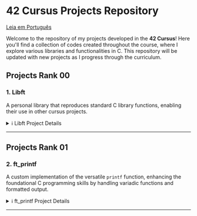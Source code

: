 # 42 Cursus Projects Repository

[Leia em Português](README.pt.md)

Welcome to the repository of my projects developed in the **42 Cursus**! Here you'll find a collection of codes created throughout the course, where I explore various libraries and functionalities in C. This repository will be updated with new projects as I progress through the curriculum.

## Projects Rank 00

### 1. Libft
   A personal library that reproduces standard C library functions, enabling their use in other cursus projects.

   <details>
     <summary>ℹ️ Libft Project Details</summary>

   - **Objective**: Create a personal library, `libft.a`, containing various general-use functions, such as string manipulation, conversion, and memory handling.
   - **Implemented Functions**:

     | Function        | File              | Description                                                             |
     |-----------------|-------------------|-------------------------------------------------------------------------|
     | `ft_isalpha`    | `ft_isalpha.c`    | Checks if the character is alphabetic                                   |
     | `ft_isdigit`    | `ft_isdigit.c`    | Checks if the character is a digit                                      |
     | `ft_isalnum`    | `ft_isalnum.c`    | Checks if the character is alphanumeric                                 |
     | `ft_isascii`    | `ft_isascii.c`    | Checks if the character is in the ASCII table                           |
     | `ft_isprint`    | `ft_isprint.c`    | Checks if it's a printable character                                    |
     | `ft_strlen`     | `ft_strlen.c`     | Calculates the length of a string                                       |
     | `ft_memset`     | `ft_memset.c`     | Fills the bytes of a memory block with a constant value                 |
     | `ft_bzero`      | `ft_bzero.c`      | Fills the bytes of a memory block with zero                             |
     | `ft_memcpy`     | `ft_memcpy.c`     | Copies a memory block                                                   |
     | `ft_memmove`    | `ft_memmove.c`    | Copies a memory block, handling overlaps                                |
     | `ft_strlcpy`    | `ft_strlcpy.c`    | Copies a string                                                         |
     | `ft_strlcat`    | `ft_strlcat.c`    | Concatenates two strings                                                |
     | `ft_toupper`    | `ft_toupper.c`    | Converts a character to uppercase                                       |
     | `ft_tolower`    | `ft_tolower.c`    | Converts a character to lowercase                                       |
     | `ft_strchr`     | `ft_strchr.c`     | Searches for the first occurrence of a character in a string            |
     | `ft_strrchr`    | `ft_strrchr.c`    | Searches for the last occurrence of a character in a string             |
     | `ft_strncmp`    | `ft_strncmp.c`    | Compares two strings                                                    |
     | `ft_memchr`     | `ft_memchr.c`     | Searches for a byte in a memory block                                   |
     | `ft_memcmp`     | `ft_memcmp.c`     | Compares two memory blocks                                              |
     | `ft_strnstr`    | `ft_strnstr.c`    | Searches for a substring within another string, limited by length       |
     | `ft_atoi`       | `ft_atoi.c`       | Converts a string to an integer                                         |
     | `ft_calloc`     | `ft_calloc.c`     | Allocates and initializes memory                                        |
     | `ft_strdup`     | `ft_strdup.c`     | Duplicates a string                                                     |    
     | `ft_substr`     | `ft_substr.c`     | Creates a substring from a string                                       |
     | `ft_strjoin`    | `ft_strjoin.c`    | Concatenates two strings into a new string                              |
     | `ft_strtrim`    | `ft_strtrim.c`    | Removes specific characters from the start and end of a string          |
     | `ft_split`      | `ft_split.c`      | Splits a string into substrings using a delimiter                       |
     | `ft_itoa`       | `ft_itoa.c`       | Converts an integer to a string                                         |
     | `ft_strmapi`    | `ft_strmapi.c`    | Applies a function to each character in a string, creating a new string |
     | `ft_striteri`   | `ft_striteri.c`   | Applies a function to each character in a string                        |
     | `ft_putchar_fd` | `ft_putchar_fd.c` | Writes a character to a file descriptor                                 |
     | `ft_putstr_fd`  | `ft_putstr_fd.c`  | Writes a string to a file descriptor                                    |
     | `ft_putendl_fd` | `ft_putendl_fd.c` | Writes a string followed by a newline to a file descriptor              |
     | `ft_putnbr_fd`  | `ft_putnbr_fd.c`  | Writes an integer to a file descriptor                                  |

   - **Bonus Functions**:

     | Function        | File              | Description                                                             |
     |-----------------|-------------------|-------------------------------------------------------------------------|
     | `ft_lstnew`     | `ft_lstnew.c`     | Creates a new list element                                              |
     | `ft_lstadd_front` | `ft_lstadd_front.c` | Adds an element to the beginning of the list                         |
     | `ft_lstsize`    | `ft_lstsize.c`    | Calculates the size of the list                                         |
     | `ft_lstlast`    | `ft_lstlast.c`    | Returns the last element of the list                                    |
     | `ft_lstadd_back`| `ft_lstadd_back.c`| Adds an element to the end of the list                                  |
     | `ft_lstdelone`  | `ft_lstdelone.c`  | Removes and frees a list element                                        |
     | `ft_lstclear`   | `ft_lstclear.c`   | Clears and frees all elements of the list                               |
     | `ft_lstiter`    | `ft_lstiter.c`    | Iterates over the list and applies a function to each element           |
     | `ft_lstmap`     | `ft_lstmap.c`     | Creates a new list by applying a function to each element               |

   - **Project Norms**:
      - All functions are implemented following the 42 norminette.
      - Dynamically allocated memory is freed correctly.
      - Includes a `Makefile` to compile the library with various rules for cleaning, compiling with bonus functions, etc.
      - The `libft.h` header contains declarations for all the functions implemented in the library, making it easier to use and maintain.

   - **Makefile**:
      - The `Makefile` automates the compilation process for the `libft` library. It includes several rules that streamline building and cleaning up the library files:
      
         - **Rules**:
           - `make` or `make all`: Compiles all `.c` files listed in the source files section of the `Makefile` and generates the static library `libft.a`. This library can be linked to other projects in the cursus to utilize the functions implemented.
           - `make clean`: Deletes all object files (`.o` files) generated during compilation. This rule is useful to clear intermediate files without removing the final `libft.a` library.
           - `make fclean`: Performs a full clean, deleting both object files and the `libft.a` library. This rule is typically used when you want to remove all compiled files and start the build process from scratch.
           - `make re`: This rule is a shortcut that runs `make fclean` followed by `make all`, effectively rebuilding the library from scratch.

         - **Bonus Rule**:
           - `make bonus`: Compiles additional bonus functions and includes them in the `libft.a` library. These bonus functions provide additional functionality, such as handling linked lists (`ft_lst*` functions), which are often required in other                   projects of the cursus.

         - **Variables**:
           - `CC`: Specifies the compiler, usually `gcc`.
           - `CFLAGS`: Contains compiler flags (e.g., `-Wall -Wextra -Werror`), ensuring the code is compiled with strict error and warning checks in line with 42's norms.

         - The `Makefile` ensures that only modified `.c` files are recompiled, improving efficiency in development and debugging. It follows standard `Makefile` conventions, making it easy for any developer familiar with `Makefiles` to use.

        - **Example Usage**:
           - Run `make` to compile the library.
           - Use `make clean` or `make fclean` to remove intermediate files and the library.
           - Run `make bonus` to include bonus functions if needed.

   - **libft.h File**:
      - The `libft.h` file is the main header for the `libft` library. It contains:
        
         - **Function Declarations**: All functions implemented in `libft` are declared here. This allows other files that include `libft.h` to use these functions without needing to redeclare them.
         
         - **Required Libraries**: It includes essential standard libraries such as `<stdlib.h>`, `<unistd.h>`, and `<string.h>`, ensuring that the functions have access to standard C definitions and functionalities.
         
         - **Type and Structure Definitions**: Contains type definitions and structures (such as `t_list`), used for linked list manipulation in the bonus functions. The `t_list` structure, for example, is utilized in `ft_lst*` functions and is                      defined with members like `content` (to hold the node’s content) and `next` (to point to the next node).

      - **Example of the t_list Structure**:
        
        ```c
        typedef struct s_list
        {
            void            *content;
            struct s_list   *next;
        } t_list;
        ```

      - **Purpose**: The `libft.h` serves as a central location for all function declarations and necessary includes for the `libft` library. Once compiled, other projects can simply include `libft.h` to access all functions and structures provided by             the library.

      - **Usage**: Any file that wants to use `libft` functions can include `libft.h` with `#include "libft.h"`, making the entire library accessible with a single include line.
        
   </details>

   ---

## Projects Rank 01

### 2. ft_printf  
A custom implementation of the versatile `printf` function, enhancing the foundational C programming skills by handling variadic functions and formatted output.

<details>
  <summary>ℹ️ ft_printf Project Details</summary>

- **Objective**: Develop a library, `libftprintf.a`, containing a custom version of the `printf` function, `ft_printf()`, to mimic the behavior of the standard C library function `printf`.

- **Implemented Features**:

  | Conversion   | Description                                                                                     |
  |--------------|-------------------------------------------------------------------------------------------------|
  | `%c`         | Prints a single character                                                                       |
  | `%s`         | Prints a string                                                                                 |
  | `%p`         | Prints a pointer address in hexadecimal format                                                  |
  | `%d`         | Prints a decimal (base 10) integer                                                              |
  | `%i`         | Prints an integer in base 10                                                                    |
  | `%u`         | Prints an unsigned decimal (base 10) number                                                     |
  | `%x`         | Prints a number in lowercase hexadecimal (base 16)                                              |
  | `%X`         | Prints a number in uppercase hexadecimal (base 16)                                              |
  | `%%`         | Prints a literal percent sign                                                                   |


- **Highlights**:
  - Utilizes variadic functions (`va_start`, `va_arg`, `va_end`) to handle a variable number of arguments.
  - Provides formatted output using minimal buffer management, adhering to the project constraints.
  - Fully compatible with `libft`, enabling its integration into future 42 projects.
  - The library is evaluated against the standard `printf` for accuracy and performance.

- **Project Norms**:
  - Code adheres strictly to the 42 norminette.
  - Memory allocated dynamically is appropriately freed, ensuring no memory leaks.
  - Includes a robust `Makefile` to compile the library with different rules.

- **Makefile**:
  - Automates the build process for the `ft_printf` library, ensuring simplicity and consistency.
  - **Rules**:
    - `make` or `make all`: Compiles the library `libftprintf.a`.
    - `make clean`: Removes object files (`.o`).
    - `make fclean`: Removes all compiled files, including `libftprintf.a`.
    - `make re`: Recompiles the project from scratch.
    - `make bonus`: Compiles and includes bonus functionalities if present.

- **Example Usage**:
  ```c
  #include "ft_printf.h"

  int main() {
      ft_printf("Hello, %s! The answer is %d.\n", "world", 42);
      return 0;
  }

- **Challenges and Learning**:
  - Understanding and implementing variadic functions in C.
  - Managing formatted string parsing and output.
  - Emulating the behavior of a widely-used standard library function.

</details>

---

